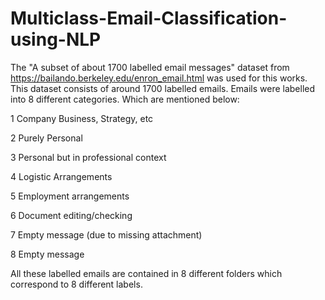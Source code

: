 # Multiclass-Email-Classification-using-NLP

The "A subset of about 1700 labelled email messages" dataset from https://bailando.berkeley.edu/enron_email.html was used for this works. This dataset consists of around 1700 labelled emails. Emails were labelled into 8 different categories. Which are mentioned below:

1 Company Business, Strategy, etc

2 Purely Personal

3 Personal but in professional context 

4 Logistic Arrangements

5 Employment arrangements

6 Document editing/checking

7 Empty message (due to missing attachment)

8 Empty message

All these labelled emails are contained in 8 different folders which correspond to 8 different labels.  
